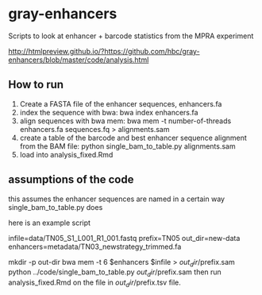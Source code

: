 # gray-enhancers

Scripts to look at enhancer + barcode statistics from the MPRA experiment

http://htmlpreview.github.io/?https://github.com/hbc/gray-enhancers/blob/master/code/analysis.html


## How to run
1) Create a FASTA file of the enhancer sequences, enhancers.fa
2) index the sequence with bwa: bwa index enhancers.fa
3) align sequences with bwa mem: bwa mem -t number-of-threads enhancers.fa sequences.fq > alignments.sam
4) create a table of the barcode and best enhancer sequence alignment from the BAM file:
python single_bam_to_table.py alignments.sam
5) load into analysis_fixed.Rmd

## assumptions of the code
this assumes the enhancer sequences are named in a certain way
single_bam_to_table.py does

here is an example script

infile=data/TN05_S1_L001_R1_001.fastq
prefix=TN05
out_dir=new-data
enhancers=metadata/TN03_newstrategy_trimmed.fa

mkdir -p out-dir
bwa mem -t 6 $enhancers $infile > $out_dir/$prefix.sam
python ../code/single_bam_to_table.py $out_dir/$prefix.sam
then run analysis_fixed.Rmd on the file in $out_dir/$prefix.tsv file.
